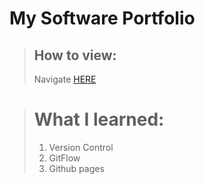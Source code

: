 # My Software Portfolio

> ## How to view:
> Navigate [HERE](http://jseawell.github.io/)

> # What I learned:
> 1. Version Control  
> 2. GitFlow  
> 3. Github pages
